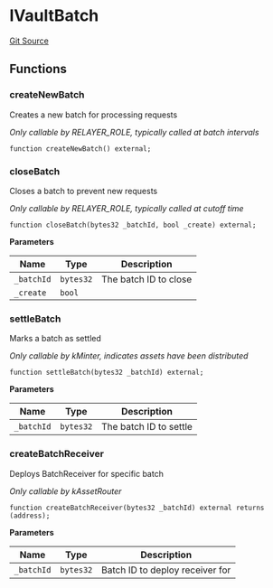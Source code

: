 # IVaultBatch
[Git Source](https://github.com/VerisLabs/KAM/blob/9902b1ea80f671449ee88e1d19504fe796d0d9a5/src/interfaces/modules/IVaultBatch.sol)


## Functions
### createNewBatch

Creates a new batch for processing requests

*Only callable by RELAYER_ROLE, typically called at batch intervals*


```solidity
function createNewBatch() external;
```

### closeBatch

Closes a batch to prevent new requests

*Only callable by RELAYER_ROLE, typically called at cutoff time*


```solidity
function closeBatch(bytes32 _batchId, bool _create) external;
```
**Parameters**

|Name|Type|Description|
|----|----|-----------|
|`_batchId`|`bytes32`|The batch ID to close|
|`_create`|`bool`||


### settleBatch

Marks a batch as settled

*Only callable by kMinter, indicates assets have been distributed*


```solidity
function settleBatch(bytes32 _batchId) external;
```
**Parameters**

|Name|Type|Description|
|----|----|-----------|
|`_batchId`|`bytes32`|The batch ID to settle|


### createBatchReceiver

Deploys BatchReceiver for specific batch

*Only callable by kAssetRouter*


```solidity
function createBatchReceiver(bytes32 _batchId) external returns (address);
```
**Parameters**

|Name|Type|Description|
|----|----|-----------|
|`_batchId`|`bytes32`|Batch ID to deploy receiver for|


